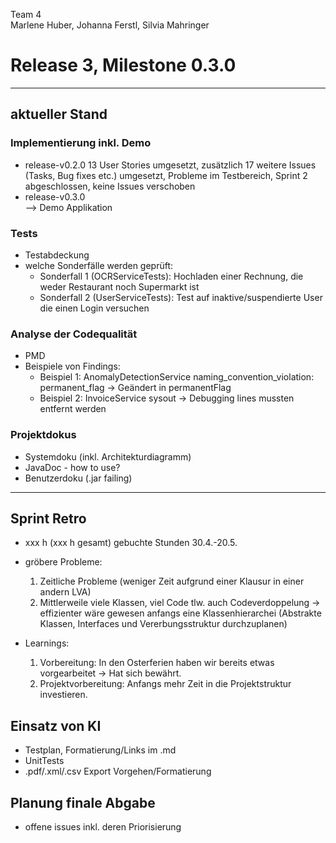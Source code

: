 Team 4  
Marlene Huber, Johanna Ferstl, Silvia Mahringer  
# Release 3, Milestone 0.3.0

---
## aktueller Stand
### Implementierung inkl. Demo
- release-v0.2.0  13 User Stories umgesetzt, zusätzlich 17 weitere Issues (Tasks, Bug fixes etc.) umgesetzt, Probleme im Testbereich, Sprint 2 abgeschlossen, keine Issues verschoben
- release-v0.3.0  
--> Demo Applikation

### Tests
- Testabdeckung
- welche Sonderfälle werden geprüft: 
  - Sonderfall 1 (OCRServiceTests): Hochladen einer Rechnung, die weder Restaurant noch Supermarkt ist 
  - Sonderfall 2 (UserServiceTests): Test auf inaktive/suspendierte User die einen Login versuchen

### Analyse der Codequalität
- PMD
- Beispiele von Findings:
  - Beispiel 1: AnomalyDetectionService naming_convention_violation: permanent_flag -> Geändert in permanentFlag
  - Beispiel 2: InvoiceService sysout -> Debugging lines mussten entfernt werden
  
### Projektdokus
  - Systemdoku (inkl. Architekturdiagramm)
  - JavaDoc - how to use?
  - Benutzerdoku (.jar failing)
---

## Sprint Retro
- xxx h (xxx h gesamt) gebuchte Stunden 30.4.-20.5.

- gröbere Probleme: 
  1. Zeitliche Probleme (weniger Zeit aufgrund einer Klausur in einer andern LVA)
  2. Mittlerweile viele Klassen, viel Code tlw. auch Codeverdoppelung -> effizienter wäre gewesen anfangs eine Klassenhierarchei (Abstrakte Klassen, Interfaces und Vererbungsstruktur durchzuplanen)
- Learnings:
  1. Vorbereitung: In den Osterferien haben wir bereits etwas vorgearbeitet -> Hat sich bewährt.  
  2. Projektvorbereitung: Anfangs mehr Zeit in die Projektstruktur investieren. 

## Einsatz von KI
- Testplan, Formatierung/Links im .md
- UnitTests
- .pdf/.xml/.csv Export Vorgehen/Formatierung

## Planung finale Abgabe
- offene issues inkl. deren Priorisierung
